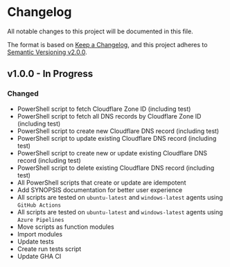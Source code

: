 # Changelog

All notable changes to this project will be documented in this file.

The format is based on [Keep a Changelog](https://keepachangelog.com/en/1.0.0/),
and this project adheres to [Semantic Versioning v2.0.0](https://semver.org/spec/v2.0.0.html).

## v1.0.0 - In Progress

### Changed

- PowerShell script to fetch Cloudflare Zone ID (including test)
- PowerShell script to fetch all DNS records by Cloudflare Zone ID (including test)
- PowerShell script to create new Cloudflare DNS record (including test)
- PowerShell script to update existing Cloudflare DNS record (including test)
- PowerShell script to create new or update existing Cloudflare DNS record (including test)
- PowerShell script to delete existing Cloudflare DNS record (including test)
- All PowerShell scripts that create or update are idempotent
- Add SYNOPSIS documentation for better user experience
- All scripts are tested on `ubuntu-latest` and `windows-latest` agents using `GitHub Actions`
- All scripts are tested on `ubuntu-latest` and `windows-latest` agents using `Azure Pipelines`
- Move scripts as function modules
- Import modules
- Update tests
- Create run tests script
- Update GHA CI
